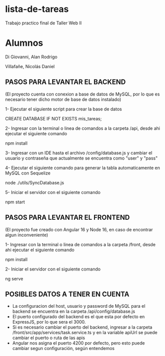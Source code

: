 # lista-de-tareas
Trabajo practico final de Taller Web II

# Alumnos

Di Giovanni, Alan Rodrigo

Villafañe, Nicolás Daniel

## PASOS PARA LEVANTAR EL BACKEND

(El proyecto cuenta con conexion a base de datos de MySQL, por lo que es necesario tener dicho motor de base de datos instalado)

1- Ejecutar el siguiente script para crear la base de datos

  CREATE DATABASE IF NOT EXISTS mis_tareas;

2- Ingresar con la terminal o linea de comandos a la carpeta /api, desde ahi ejecutar el siguiente comando

  npm install

3- Ingresar con un IDE hasta el archivo /config/database.js y cambiar el usuario y contraseña que actualmente se encuentra como "user" y "pass"

4- Ejecutar el siguiente comando para generar la tabla automaticamente en MySQL con Sequelize

  node ./utils/SyncDatabase.js

5- Iniciar el servidor con el siguiente comando

  npm start

## PASOS PARA LEVANTAR EL FRONTEND

(El proyecto fue creado con Angular 16 y Node 16, en caso de encontrar algun inconveniente)

1- Ingresar con la terminal o linea de comandos a la carpeta /front, desde ahi ejecutar el siguiente comando

  npm install

2- Iniciar el servidor con el siguiente comando

  ng serve


## POSIBLES DATOS A TENER EN CUENTA

- La configuracion del host, usuario y password de MySQL para el backend se encuentra en la carpeta /api/config/database.js
- El puerto configurado del backend es el que esta por defecto en ExpressJS, por lo que sera el 3000.
- Si es necesario cambiar el puerto del backend, ingresar a la carpeta /front/src/app/services/task.service.ts y en la variable apiUrl se puede cambiar el puerto o ruta de las apis
- Angular nos asigna el puerto 4200 por defecto, pero esto puede cambiar segun configuración, según entendemos